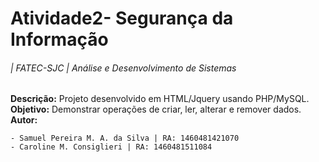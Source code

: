 Atividade2- Segurança da Informação
============
###### | FATEC-SJC | Análise e Desenvolvimento de Sistemas  
**Descrição:** Projeto desenvolvido em HTML/Jquery usando PHP/MySQL.<br />
**Objetivo:** Demonstrar operações de criar, ler, alterar e remover dados.<br /> 
**Autor:**

	- Samuel Pereira M. A. da Silva | RA: 1460481421070
	- Caroline M. Consiglieri | RA: 1460481511084



 